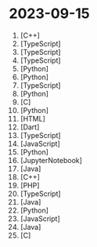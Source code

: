 # 2023-09-15

1. [](https://github.comundefined "Godot Engine – Multi-platform 2D and 3D game engine") [C++]
2. [](https://github.comundefined "") [TypeScript]
3. [](https://github.comundefined "a very good whiteboard") [TypeScript]
4. [](https://github.comundefined "Whisper on the web - turbocharged by your GPU 🏎️") [TypeScript]
5. [](https://github.comundefined "Focus on prompting and generating") [Python]
6. [](https://github.comundefined "Bisheng is an open LLM devops platform for next generation AI applications.") [Python]
7. [](https://github.comundefined "🤖 💼 Azure Chat Solution Accelerator powered by Azure Open AI Service") [TypeScript]
8. [](https://github.comundefined "A fast inference library for running LLMs locally on modern consumer-class GPUs") [Python]
9. [](https://github.comundefined "A private, p2p alternative to Slack and Discord built on Tor & IPFS") [C]
10. [](https://github.comundefined "Inference Llama 2 in one file of pure 🔥") [Python]
11. [](https://github.comundefined "") [HTML]
12. [](https://github.comundefined "AIdea 是一款支持 GPT 以及国产大语言模型通义千问、文心一言等，支持 Stable Diffusion 文生图、图生图、 SDXL1.0、超分辨率、图片上色的全能型 APP。") [Dart]
13. [](https://github.comundefined "Turn expensive prompts into cheap fine-tuned models") [TypeScript]
14. [](https://github.comundefined "🤖 AgentVerse 🪐 provides a flexible framework that simplifies the process of building custom multi-agent environments for large language models (LLMs).") [JavaScript]
15. [](https://github.comundefined "Official implementation of AnimateDiff.") [Python]
16. [](https://github.comundefined "The code from the Machine Learning Bookcamp book and a free course based on the book") [JupyterNotebook]
17. [](https://github.comundefined "《Hello 算法》：动画图解、一键运行的数据结构与算法教程，支持 Java, C++, Python, Go, JS, TS, C#, Swift, Rust, Dart, Zig 等语言。") [Java]
18. [](https://github.comundefined "Starfield Script Extender") [C++]
19. [](https://github.comundefined "The Laravel Framework.") [PHP]
20. [](https://github.comundefined "An open-source link shortener with built-in analytics + free custom domains.") [TypeScript]
21. [](https://github.comundefined "李跳跳自定义规则") [Java]
22. [](https://github.comundefined "《动手学深度学习》：面向中文读者、能运行、可讨论。中英文版被70多个国家的500多所大学用于教学。") [Python]
23. [](https://github.comundefined "24 Lessons, 12 Weeks, Get Started as a Web Developer") [JavaScript]
24. [](https://github.comundefined "A framework for building native applications using React") [Java]
25. [](https://github.comundefined "A modern, portable, easy to use crypto library.") [C]

